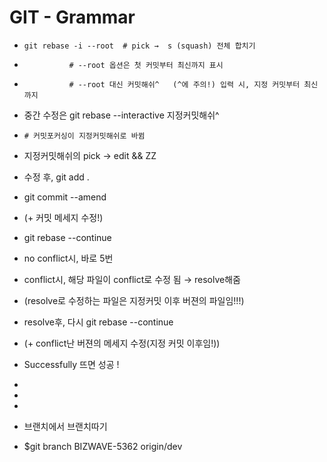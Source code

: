 # GIT - Grammar

-     git rebase -i --root 	# pick →  s (squash) 전체 합치기
-     			# --root 옵션은 첫 커밋부터 최신까지 표시
-     			# --root 대신 커밋해쉬^   (^에 주의!) 입력 시, 지정 커밋부터 최신까지

- 중간 수정은 git rebase --interactive 지정커밋해쉬^
-     # 커밋포커싱이 지정커밋해쉬로 바뀜
- 지정커밋해쉬의 pick → edit && ZZ
- 수정 후, git add .
- git commit --amend
- (+ 커밋 메세지 수정!)

- git rebase --continue
- no conflict시, 바로 5번
- conflict시, 해당 파일이 conflict로 수정 됨 → resolve해줌
- (resolve로 수정하는 파일은 지정커밋 이후 버젼의 파일임!!!)
- resolve후, 다시 git rebase --continue
- (+ conflict난 버젼의 메세지 수정(지정 커밋 이후임!))
- Successfully 뜨면 성공 !
-
-
-
- 브랜치에서 브랜치따기
- $​​git branch BIZWAVE-5362 origin/dev
